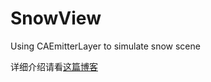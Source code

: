 # SnowView

Using CAEmitterLayer to simulate snow scene

详细介绍请看[这篇博客](http://www.jianshu.com/p/1cf3c003e14d)